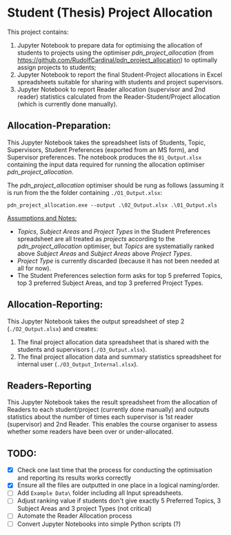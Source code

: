 # Student (Thesis) Project Allocation
This project contains:
1. Jupyter Notebook to prepare data for optimising the allocation of students to projects using the optimiser *pdn_project_allocation* (from https://github.com/RudolfCardinal/pdn_project_allocation) to optimally assign projects to students;
2. Jupyter Notebook to report the final Student-Project allocations in Excel spreadsheets suitable for sharing with students and project supervisors.
3. Jupyter Notebook to report Reader allocation (supervisor and 2nd reader) statistics calculated from the Reader-Student/Project allocation (which is currently done manually).

## Allocation-Preparation:
This Jupyter Notebook takes the spreadsheet lists of Students, Topic, Supervisors, Student Preferences (exported from an MS form), and Supervisor preferences. The notebook produces the `01_Output.xlsx` containing the input data required for running the allocation optimiser *pdn_project_allocation*.

The *pdn_project_allocation* optimiser should be rung as follows (assuming it is run from the the folder containing `./O1_Output.xlsx`:

```
pdn_project_allocation.exe --output .\02_Output.xlsx .\01_Output.xls
```

<ins>Assumptions and Notes:</ins>
- *Topics*, *Subject Areas* and *Project Types* in the Student Preferences spreadsheet are all treated as *projects* according to the *pdn_project_allocation* optimiser, but *Topics* are systematially ranked above *Subject Areas* and *Subject Areas* above *Project Types*.
- *Project Type* is currently discarded (because it has not been needed at all for now).
- The Student Preferences selection form asks for top 5 preferred Topics, top 3 preferred Subject Areas, and top 3 preferred Project Types.

## Allocation-Reporting:
This Jupyter Notebook takes the output spreadsheet of step 2 (`./O2_Output.xlsx`) and creates:
1. The final project allocation data spreadsheet that is shared with the students and supervisors (`./O3_Output.xlsx`).
2. The final project allocation data and summary statistics spreadsheet for internal user (`./O3_Output_Internal.xlsx`).

## Readers-Reporting
This Jupyter Notebook takes the result spreadsheet from the allocation of Readers to each student/project (currently done manually) and outputs statistics about the number of times each supervisor is 1st reader (supervisor) and 2nd Reader. This enables the course organiser to assess whether some readers have been over or under-allocated.

## TODO:
- [x] Check one last time that the process for conducting the optimisation and reporting its results works correctly
- [x] Ensure all the files are outputted in one place in a logical naming/order.
- [ ] Add `Example Data\` folder including all Input spreadsheets.
- [ ] Adjust ranking value if students don't give exactly 5 Preferred Topics, 3 Subject Areas and 3 project Types (not critical)
- [ ] Automate the Reader Allocation process
- [ ] Convert Jupyter Notebooks into simple Python scripts (?)
